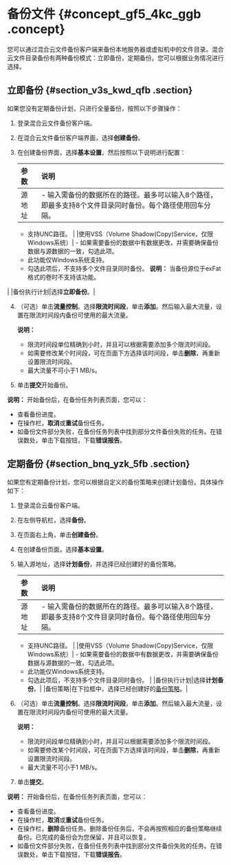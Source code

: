 # 备份文件 {#concept_gf5_4kc_ggb .concept}

您可以通过混合云文件备份客户端来备份本地服务器或虚拟机中的文件目录。混合云文件目录备份有两种备份模式：立即备份，定期备份。您可以根据业务情况进行选择。

## 立即备份 {#section_v3s_kwd_qfb .section}

如果您没有定期备份计划，只进行全量备份，按照以下步骤操作：

1.  登录混合云文件备份客户端。
2.  在混合云文件备份客户端界面，选择**创建备份**。
3.  在创建备份界面，选择**基本设置**，然后按照以下说明进行配置：

    |参数|说明|
    |:-|:-|
    |源地址|     -   输入需备份的数据所在的路径。最多可以输入8个路径，即最多支持8个文件目录同时备份。每个路径使用回车分隔。
    -   支持UNC路径。
 |
    |使用VSS（Volume Shadow\(Copy\)Service，仅限Windows系统）|     -   如果需要备份的数据中有数据更改，并需要确保备份数据与源数据的一致，勾选此项。
    -   此功能仅Windows系统支持。
    -   勾选此项后，不支持多个文件目录同时备份。
 **说明：** 当备份源位于exFat格式的卷时不支持该功能。

 |
    |备份执行计划|选择**立即备份**。|

4.  （可选）单击**流量控制**。选择**限流时间段**，单击**添加**。然后输入最大流量，设置在限流时间段内备份可使用的最大流量。

    **说明：** 

    -   限流时间段单位精确到小时，并且可以根据需要添加多个限流时间段。
    -   如需要修改某个时间段，可在页面下方选择该时间段，单击**删除**，再重新设置限流时间段。
    -   最大流量不可小于1 MB/s。
5.  单击**提交**开始备份。

**说明：** 开始备份后，在备份任务列表页面，您可以：

-   查看备份进度。
-   在操作栏，**取消**或**重试**备份任务。
-   如备份文件部分失败，在备份任务列表中找到部分文件备份失败的任务。在错误数处，单击下载按钮，下载**错误报告**。

## 定期备份 {#section_bnq_yzk_5fb .section}

如果您有定期备份计划，您可以根据自定义的备份策略来创建计划备份。具体操作如下：

1.  登录混合云备份客户端。
2.  在左侧导航栏，选择**备份**。
3.  在页面右上角，单击**创建备份**。
4.  在创建备份页面，选择**基本设置**。
5.  输入源地址，选择**计划备份**，并选择已经创建好的备份策略。

    |参数|说明|
    |:-|:-|
    |源地址|     -   输入需备份的数据所在的路径。最多可以输入8个路径，即最多支持8个文件目录同时备份。每个路径使用回车分隔。
    -   支持UNC路径。
 |
    |使用VSS（Volume Shadow\(Copy\)Service，仅限Windows系统）|     -   如果需要备份的数据中有数据更改，并需要确保备份数据与源数据的一致，勾选此项。
    -   此功能仅Windows系统支持。
    -   勾选此项后，不支持多个文件目录同时备份。
 |
    |备份执行计划|选择**计划备份**。|
    |备份策略|在下拉框中，选择已经创建好的[备份策略](cn.zh-CN/本地备份教程/文件备份/准备工作.md#section_ljr_vhc_ggb)。|

6.  （可选）单击**流量控制**。选择**限流时间段**，单击**添加**。然后输入最大流量，设置在限流时间段内备份可使用的最大流量。

    **说明：** 

    -   限流时间段单位精确到小时，并且可以根据需要添加多个限流时间段。
    -   如需要修改某个时间段，可在页面下方选择该时间段，单击**删除**，再重新设置限流时间段。
    -   最大流量不可小于1 MB/s。
7.  单击**提交**。

**说明：** 开始备份后，在备份任务列表页面，您可以：

-   查看备份进度。
-   在操作栏，**取消**或**重试**备份任务。
-   在操作栏，**删除**备份任务。删除备份任务后，不会再按照相应的备份策略继续备份。已完成的备份会为您保留，并且可以恢复。
-   如备份文件部分失败，在备份任务列表中找到部分文件备份失败的任务。在错误数处，单击下载按钮，下载**错误报告**。

